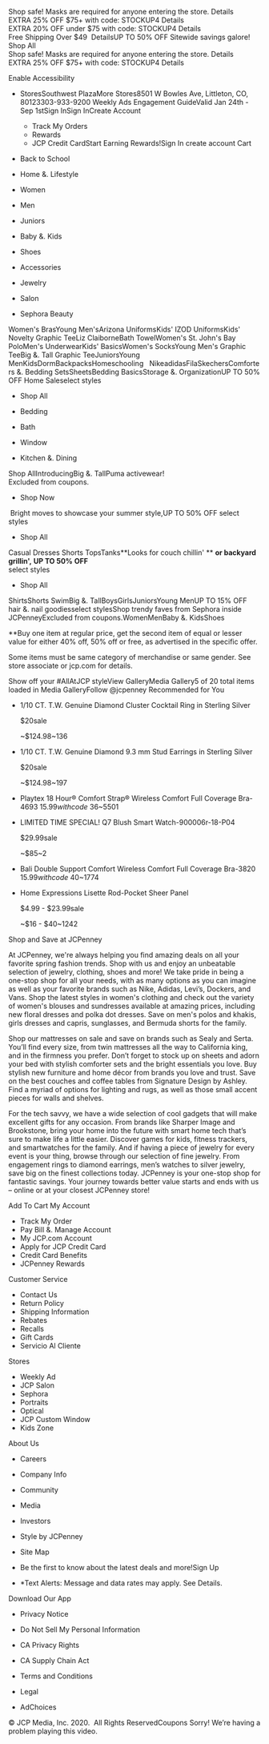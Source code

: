 Shop safe! Masks are required for anyone entering the store. Details  
EXTRA 25% OFF $75+ with code: STOCKUP4 Details  
EXTRA 20% OFF under $75 with code: STOCKUP4 Details  
Free Shipping Over $49  DetailsUP TO 50% OFF Sitewide savings galore! Shop All  
Shop safe! Masks are required for anyone entering the store. Details  
EXTRA 25% OFF $75+ with code: STOCKUP4 Details  

Enable Accessibility

*   StoresSouthwest PlazaMore Stores8501 W Bowles Ave, Littleton, CO, 80123303-933-9200 Weekly Ads Engagement GuideValid Jan 24th - Sep 1stSign InSign InCreate Account
    *   Track My Orders
    *   Rewards
    *   JCP Credit CardStart Earning Rewards!Sign In create account Cart

*   Back to School
*   Home &. Lifestyle
*   Women
*   Men
*   Juniors
*   Baby &. Kids
*   Shoes
*   Accessories
*   Jewelry
*   Salon
*   Sephora Beauty

Women's BrasYoung Men'sArizona UniformsKids' IZOD UniformsKids' Novelty Graphic TeeLiz ClaiborneBath TowelWomen's St. John's Bay PoloMen's UnderwearKids' BasicsWomen's SocksYoung Men's Graphic TeeBig &. Tall Graphic TeeJuniorsYoung MenKidsDormBackpacksHomeschooling   NikeadidasFilaSkechersComforters &. Bedding SetsSheetsBedding BasicsStorage &. OrganizationUP TO 50% OFF Home Saleselect styles

*   Shop All

*   Bedding
    
*   Bath
    
*   Window
    
*   Kitchen &. Dining
    

Shop AllIntroducingBig &. TallPuma activewear!  
Excluded from coupons.  

*   Shop Now

 Bright moves to showcase your summer style,UP TO 50% OFF select styles

*   Shop All

Casual Dresses Shorts TopsTanks**Looks for couch chillin' ** **or backyard grillin',** **UP TO 50% OFF**  
select styles

*   Shop All

ShirtsShorts SwimBig &. TallBoysGirlsJuniorsYoung MenUP TO 15% OFF hair &. nail goodiesselect stylesShop trendy faves from Sephora inside JCPenneyExcluded from coupons.WomenMenBaby &. KidsShoes

\*\*Buy one item at regular price, get the second item of equal or lesser value for either 40% off, 50% off or free, as advertised in the specific offer.

Some items must be same category of merchandise or same gender. See store associate or jcp.com for details.

Show off your #AllAtJCP styleView GalleryMedia Gallery5 of 20 total items loaded in Media GalleryFollow @jcpenney Recommended for You

*   1/10 CT. T.W. Genuine Diamond Cluster Cocktail Ring in Sterling Silver
    
    $20sale
    
    ~$124.98~136
*   1/10 CT. T.W. Genuine Diamond 9.3 mm Stud Earrings in Sterling Silver
    
    $20sale
    
    ~$124.98~197
*   Playtex 18 Hour® Comfort Strap® Wireless Comfort Full Coverage Bra-4693 $15.99with code~$36~5501
*   LIMITED TIME SPECIAL! Q7 Blush Smart Watch-900006r-18-P04
    
    $29.99sale
    
    ~$85~2
*   Bali Double Support Comfort Wireless Comfort Full Coverage Bra-3820 $15.99with code~$40~1774
*   Home Expressions Lisette Rod-Pocket Sheer Panel
    
    $4.99 - $23.99sale
    
    ~$16 - $40~1242

Shop and Save at JCPenney

At JCPenney, we're always helping you find amazing deals on all your favorite spring fashion trends. Shop with us and enjoy an unbeatable selection of jewelry, clothing, shoes and more! We take pride in being a one-stop shop for all your needs, with as many options as you can imagine as well as your favorite brands such as Nike, Adidas, Levi’s, Dockers, and Vans. Shop the latest styles in women's clothing and check out the variety of women's blouses and sundresses available at amazing prices, including new floral dresses and polka dot dresses. Save on men's polos and khakis, girls dresses and capris, sunglasses, and Bermuda shorts for the family.

  

Shop our mattresses on sale and save on brands such as Sealy and Serta. You’ll find every size, from twin mattresses all the way to California king, and in the firmness you prefer. Don’t forget to stock up on sheets and adorn your bed with stylish comforter sets and the bright essentials you love. Buy stylish new furniture and home décor from brands you love and trust. Save on the best couches and coffee tables from Signature Design by Ashley. Find a myriad of options for lighting and rugs, as well as those small accent pieces for walls and shelves.

  

For the tech savvy, we have a wide selection of cool gadgets that will make excellent gifts for any occasion. From brands like Sharper Image and Brookstone, bring your home into the future with smart home tech that’s sure to make life a little easier. Discover games for kids, fitness trackers, and smartwatches for the family. And if having a piece of jewelry for every event is your thing, browse through our selection of fine jewelry. From engagement rings to diamond earrings, men’s watches to silver jewelry, save big on the finest collections today. JCPenney is your one-stop shop for fantastic savings. Your journey towards better value starts and ends with us – online or at your closest JCPenney store!

  
  
Add To Cart My Account

*   Track My Order
*   Pay Bill &. Manage Account
*   My JCP.com Account
*   Apply for JCP Credit Card
*   Credit Card Benefits
*   JCPenney Rewards

Customer Service

*   Contact Us
*   Return Policy
*   Shipping Information
*   Rebates
*   Recalls
*   Gift Cards
*   Servicio Al Cliente

Stores

*   Weekly Ad
*   JCP Salon
*   Sephora
*   Portraits
*   Optical
*   JCP Custom Window
*   Kids Zone

About Us

*   Careers
*   Company Info
*   Community
*   Media
*   Investors
*   Style by JCPenney
*   Site Map

*   Be the first to know about the latest deals and more!Sign Up
*   \*Text Alerts: Message and data rates may apply. See Details.

Download Our App

*   Privacy Notice
*   Do Not Sell My Personal Information
*   CA Privacy Rights
*   CA Supply Chain Act

*   Terms and Conditions
*   Legal
*   AdChoices

© JCP Media, Inc. 2020.  All Rights ReservedCoupons Sorry! We’re having a problem playing this video.